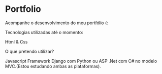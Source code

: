 # Portfolio


Acompanhe o desenvolvimento do meu portfólio (:


Tecnologias utilizadas até o momento:

Html & Css

O que pretendo utilizar?

Javascript
Framework Django com Python ou ASP .Net com C# no modelo MVC.(Estou estudando ambas as plataformas).
